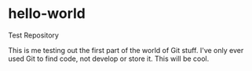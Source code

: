 # hello-world
Test Repository

This is me testing out the first part of the world of Git stuff. I've only ever used Git to find code, not develop or store it.
This will be cool.
